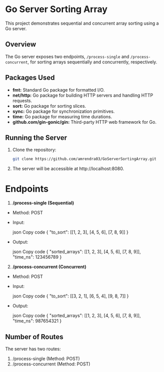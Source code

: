 # Go Server Sorting Array

This project demonstrates sequential and concurrent array sorting using a Go server.

## Overview

The Go server exposes two endpoints, `/process-single` and `/process-concurrent`, for sorting arrays sequentially and concurrently, respectively.

## Packages Used

- **fmt:** Standard Go package for formatted I/O.
- **net/http:** Go package for building HTTP servers and handling HTTP requests.
- **sort:** Go package for sorting slices.
- **sync:** Go package for synchronization primitives.
- **time:** Go package for measuring time durations.
- **github.com/gin-gonic/gin:** Third-party HTTP web framework for Go.

## Running the Server

1. Clone the repository:

   ```bash
   git clone https://github.com/amrendra03/GoServerSortingArray.git
   
2. The server will be accessible at http://localhost:8080.

# Endpoints
1. **/process-single (Sequential)**
- Method: POST

- Input:

   json
   Copy code
   {
      "to_sort": [[1, 2, 3], [4, 5, 6], [7, 8, 9]]
   }
- Output:

   json
   Copy code
   {
      "sorted_arrays": [[1, 2, 3], [4, 5, 6], [7, 8, 9]],
      "time_ns": 123456789
   }
2. **/process-concurrent (Concurrent)**
- Method: POST

- Input:

   json
   Copy code
   {
      "to_sort": [[3, 2, 1], [6, 5, 4], [9, 8, 7]]
   }
- Output:

   json
   Copy code
   {
      "sorted_arrays": [[1, 2, 3], [4, 5, 6], [7, 8, 9]],
      "time_ns": 987654321
   }
## Number of Routes
   The server has two routes:

1. /process-single (Method: POST)
2. /process-concurrent (Method: POST)